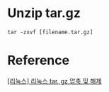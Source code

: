 # Unzip tar.gz
```
tar -zxvf [filename.tar.gz]
```
# Reference
[\[리눅스\] 리눅스 tar, gz 압축 및 해제 ](https://nota.tistory.com/53)
